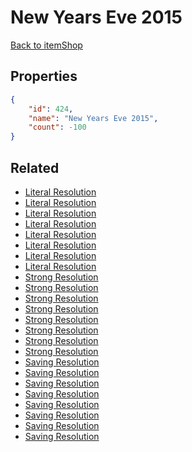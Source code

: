# New Years Eve 2015

<no description available>

[Back to itemShop](../item-shops.md)

## Properties

```json
{
    "id": 424,
    "name": "New Years Eve 2015",
    "count": -100
}
```

## Related

- [Literal Resolution](../items/13263-literal-resolution.md)
- [Literal Resolution](../items/13264-literal-resolution.md)
- [Literal Resolution](../items/13265-literal-resolution.md)
- [Literal Resolution](../items/13266-literal-resolution.md)
- [Literal Resolution](../items/13267-literal-resolution.md)
- [Literal Resolution](../items/13268-literal-resolution.md)
- [Literal Resolution](../items/13269-literal-resolution.md)
- [Literal Resolution](../items/13270-literal-resolution.md)
- [Strong Resolution](../items/13271-strong-resolution.md)
- [Strong Resolution](../items/13272-strong-resolution.md)
- [Strong Resolution](../items/13273-strong-resolution.md)
- [Strong Resolution](../items/13274-strong-resolution.md)
- [Strong Resolution](../items/13275-strong-resolution.md)
- [Strong Resolution](../items/13276-strong-resolution.md)
- [Strong Resolution](../items/13277-strong-resolution.md)
- [Strong Resolution](../items/13278-strong-resolution.md)
- [Saving Resolution](../items/13279-saving-resolution.md)
- [Saving Resolution](../items/13280-saving-resolution.md)
- [Saving Resolution](../items/13281-saving-resolution.md)
- [Saving Resolution](../items/13282-saving-resolution.md)
- [Saving Resolution](../items/13283-saving-resolution.md)
- [Saving Resolution](../items/13284-saving-resolution.md)
- [Saving Resolution](../items/13285-saving-resolution.md)
- [Saving Resolution](../items/13286-saving-resolution.md)

